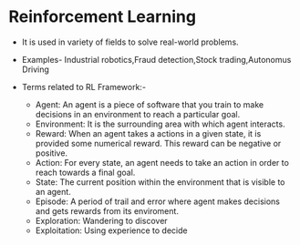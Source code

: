 # Reinforcement Learning

  * It is used in variety of fields to solve real-world problems.
  * Examples- Industrial robotics,Fraud detection,Stock trading,Autonomus Driving
  
  * Terms related to RL Framework:-
    * Agent: An agent is a piece of software that you train to make decisions in an environment to reach a particular goal.
    * Environment: It is the surrounding area with which agent interacts.
    * Reward: When an agent takes a actions in a given state, it is provided some numerical reward. This reward can be negative or positive.
    * Action: For every state, an agent needs to take an action in order to reach towards a final goal.
    * State: The current position within the environment that is visible to an agent.
    * Episode: A period of trail and error where agent makes decisions and gets rewards from its enviroment.
    * Exploration: Wandering to discover 
    * Exploitation: Using experience to decide 
